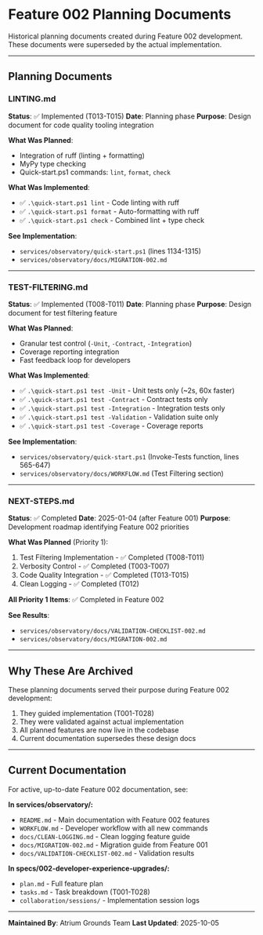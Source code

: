 # Feature 002 Planning Documents

Historical planning documents created during Feature 002 development. These documents were superseded by the actual implementation.

---

## Planning Documents

### LINTING.md
**Status**: ✅ Implemented (T013-T015)
**Date**: Planning phase
**Purpose**: Design document for code quality tooling integration

**What Was Planned**:
- Integration of ruff (linting + formatting)
- MyPy type checking
- Quick-start.ps1 commands: `lint`, `format`, `check`

**What Was Implemented**:
- ✅ `.\quick-start.ps1 lint` - Code linting with ruff
- ✅ `.\quick-start.ps1 format` - Auto-formatting with ruff
- ✅ `.\quick-start.ps1 check` - Combined lint + type check

**See Implementation**:
- `services/observatory/quick-start.ps1` (lines 1134-1315)
- `services/observatory/docs/MIGRATION-002.md`

---

### TEST-FILTERING.md
**Status**: ✅ Implemented (T008-T011)
**Date**: Planning phase
**Purpose**: Design document for test filtering feature

**What Was Planned**:
- Granular test control (`-Unit`, `-Contract`, `-Integration`)
- Coverage reporting integration
- Fast feedback loop for developers

**What Was Implemented**:
- ✅ `.\quick-start.ps1 test -Unit` - Unit tests only (~2s, 60x faster)
- ✅ `.\quick-start.ps1 test -Contract` - Contract tests only
- ✅ `.\quick-start.ps1 test -Integration` - Integration tests only
- ✅ `.\quick-start.ps1 test -Validation` - Validation suite only
- ✅ `.\quick-start.ps1 test -Coverage` - Coverage reports

**See Implementation**:
- `services/observatory/quick-start.ps1` (Invoke-Tests function, lines 565-647)
- `services/observatory/docs/WORKFLOW.md` (Test Filtering section)

---

### NEXT-STEPS.md
**Status**: ✅ Completed
**Date**: 2025-01-04 (after Feature 001)
**Purpose**: Development roadmap identifying Feature 002 priorities

**What Was Planned** (Priority 1):
1. Test Filtering Implementation - ✅ Completed (T008-T011)
2. Verbosity Control - ✅ Completed (T003-T007)
3. Code Quality Integration - ✅ Completed (T013-T015)
4. Clean Logging - ✅ Completed (T012)

**All Priority 1 Items**: ✅ Completed in Feature 002

**See Results**:
- `services/observatory/docs/VALIDATION-CHECKLIST-002.md`
- `services/observatory/docs/MIGRATION-002.md`

---

## Why These Are Archived

These planning documents served their purpose during Feature 002 development:
1. They guided implementation (T001-T028)
2. They were validated against actual implementation
3. All planned features are now live in the codebase
4. Current documentation supersedes these design docs

---

## Current Documentation

For active, up-to-date Feature 002 documentation, see:

**In services/observatory/:**
- `README.md` - Main documentation with Feature 002 features
- `WORKFLOW.md` - Developer workflow with all new commands
- `docs/CLEAN-LOGGING.md` - Clean logging feature guide
- `docs/MIGRATION-002.md` - Migration guide from Feature 001
- `docs/VALIDATION-CHECKLIST-002.md` - Validation results

**In specs/002-developer-experience-upgrades/:**
- `plan.md` - Full feature plan
- `tasks.md` - Task breakdown (T001-T028)
- `collaboration/sessions/` - Implementation session logs

---

**Maintained By**: Atrium Grounds Team
**Last Updated**: 2025-10-05
